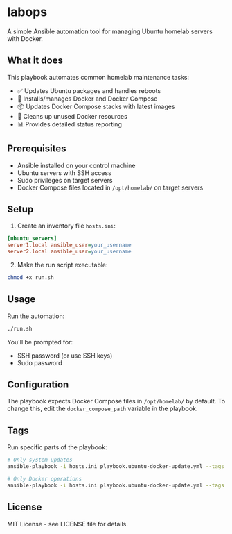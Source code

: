 # labops

A simple Ansible automation tool for managing Ubuntu homelab servers with Docker.

## What it does

This playbook automates common homelab maintenance tasks:

- ✅ Updates Ubuntu packages and handles reboots
- 🐳 Installs/manages Docker and Docker Compose
- 📦 Updates Docker Compose stacks with latest images
- 🧹 Cleans up unused Docker resources
- 📊 Provides detailed status reporting

## Prerequisites

- Ansible installed on your control machine
- Ubuntu servers with SSH access
- Sudo privileges on target servers
- Docker Compose files located in `/opt/homelab/` on target servers

## Setup

1. Create an inventory file `hosts.ini`:
```ini
[ubuntu_servers]
server1.local ansible_user=your_username
server2.local ansible_user=your_username
```

2. Make the run script executable:
```bash
chmod +x run.sh
```

## Usage

Run the automation:
```bash
./run.sh
```

You'll be prompted for:
- SSH password (or use SSH keys)
- Sudo password

## Configuration

The playbook expects Docker Compose files in `/opt/homelab/` by default. To change this, edit the `docker_compose_path` variable in the playbook.

## Tags

Run specific parts of the playbook:
```bash
# Only system updates
ansible-playbook -i hosts.ini playbook.ubuntu-docker-update.yml --tags update

# Only Docker operations
ansible-playbook -i hosts.ini playbook.ubuntu-docker-update.yml --tags docker
```

## License

MIT License - see LICENSE file for details.
